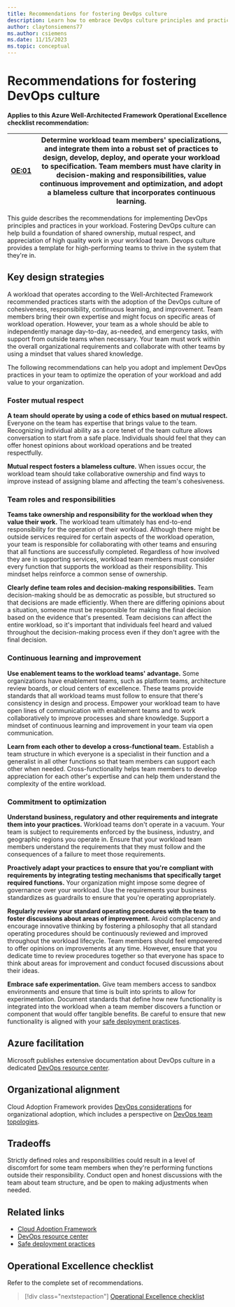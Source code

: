 ```yaml
---
title: Recommendations for fostering DevOps culture
description: Learn how to embrace DevOps culture principles and practices in your workload team to strengthen the team.
author: claytonsiemens77
ms.author: csiemens
ms.date: 11/15/2023
ms.topic: conceptual
---
```


# Recommendations for fostering DevOps culture

**Applies to this Azure Well-Architected Framework Operational Excellence checklist recommendation:**

|[OE:01](checklist.md)| Determine workload team members' specializations, and integrate them into a robust set of practices to design, develop, deploy, and operate your workload to specification. Team members must have clarity in decision-making and responsibilities, value continuous improvement and optimization, and adopt a blameless culture that incorporates continuous learning.|
|---|---|

This guide describes the recommendations for implementing DevOps principles and practices in your workload. Fostering DevOps culture can help build a foundation of shared ownership, mutual respect, and appreciation of high quality work in your workload team. Devops culture provides a template for high-performing teams to thrive in the system that they're in.

## Key design strategies

A workload that operates according to the Well-Architected Framework recommended practices starts with the adoption of the DevOps culture of cohesiveness, responsibility, continuous learning, and improvement. Team members bring their own expertise and might focus on specific areas of workload operation. However, your team as a whole should be able to independently manage day-to-day, as-needed, and emergency tasks, with support from outside teams when necessary. Your team must work within the overall organizational requirements and collaborate with other teams by using a mindset that values shared knowledge.

The following recommendations can help you adopt and implement DevOps practices in your team to optimize the operation of your workload and add value to your organization.

### Foster mutual respect

**A team should operate by using a code of ethics based on mutual respect.** Everyone on the team has expertise that brings value to the team. Recognizing individual ability as a core tenet of the team culture allows conversation to start from a safe place. Individuals should feel that they can offer honest opinions about workload operations and be treated respectfully.

**Mutual respect fosters a blameless culture.** When issues occur, the workload team should take collaborative ownership and find ways to improve instead of assigning blame and affecting the team's cohesiveness.

### Team roles and responsibilities

**Teams take ownership and responsibility for the workload when they value their work.** The workload team ultimately has end-to-end responsibility for the operation of their workload. Although there might be outside services required for certain aspects of the workload operation, your team is responsible for collaborating with other teams and ensuring that all functions are successfully completed. Regardless of how involved they are in supporting services, workload team members must consider every function that supports the workload as their responsibility. This mindset helps reinforce a common sense of ownership.

**Clearly define team roles and decision-making responsibilities.** Team decision-making should be as democratic as possible, but structured so that decisions are made efficiently. When there are differing opinions about a situation, someone must be responsible for making the final decision based on the evidence that's presented. Team decisions can affect the entire workload, so it's important that individuals feel heard and valued throughout the decision-making process even if they don't agree with the final decision.

### Continuous learning and improvement

**Use enablement teams to the workload teams' advantage.** Some organizations have enablement teams, such as platform teams, architecture review boards, or cloud centers of excellence. These teams provide standards that all workload teams must follow to ensure that there's consistency in design and process. Empower your workload team to have open lines of communication with enablement teams and to work collaboratively to improve processes and share knowledge. Support a mindset of continuous learning and improvement in your team via open communication.

**Learn from each other to develop a cross-functional team.** Establish a team structure in which everyone is a specialist in their function and a generalist in all other functions so that team members can support each other when needed. Cross-functionality helps team members to develop appreciation for each other's expertise and can help them understand the complexity of the entire workload.

### Commitment to optimization

**Understand business, regulatory and other requirements and integrate them into your practices.** Workload teams don't operate in a vacuum. Your team is subject to requirements enforced by the business, industry, and geographic regions you operate in. Ensure that your workload team members understand the requirements that they must follow and the consequences of a failure to meet those requirements.

**Proactively adapt your practices to ensure that you're compliant with requirements by integrating testing mechanisms that specifically target required functions.** Your organization might impose some degree of governance over your workload. Use the requirements your business standardizes as guardrails to ensure that you're operating appropriately.

**Regularly review your standard operating procedures with the team to foster discussions about areas of improvement.** Avoid complacency and encourage innovative thinking by fostering a philosophy that all standard operating procedures should be continuously reviewed and improved throughout the workload lifecycle. Team members should feel empowered to offer opinions on improvements at any time. However, ensure that you dedicate time to review procedures together so that everyone has space to think about areas for improvement and conduct focused discussions about their ideas.

**Embrace safe experimentation.** Give team members access to sandbox environments and ensure that time is built into sprints to allow for experimentation. Document standards that define how new functionality is integrated into the workload when a team member discovers a function or component that would offer tangible benefits. Be careful to ensure that new functionality is aligned with your [safe deployment practices](safe-deployments.md).

## Azure facilitation

Microsoft publishes extensive documentation about DevOps culture in a dedicated [DevOps resource center](/devops/what-is-devops).

## Organizational alignment

Cloud Adoption Framework provides [DevOps considerations](/azure/cloud-adoption-framework/ready/considerations/devops-principles-and-practices) for organizational adoption, which includes a perspective on [DevOps team topologies](/azure/cloud-adoption-framework/ready/considerations/devops-teams-topologies).

## Tradeoffs

Strictly defined roles and responsibilities could result in a level of discomfort for some team members when they're performing functions outside their responsibility. Conduct open and honest discussions with the team about team structure, and be open to making adjustments when needed.

## Related links

- [Cloud Adoption Framework](/azure/cloud-adoption-framework/ready/considerations/devops-principles-and-practices)
- [DevOps resource center](/devops/what-is-devops)
- [Safe deployment practices](safe-deployments.md)

## Operational Excellence checklist  

Refer to the complete set of recommendations.

> [!div class="nextstepaction"]
> [Operational Excellence checklist](checklist.md)

